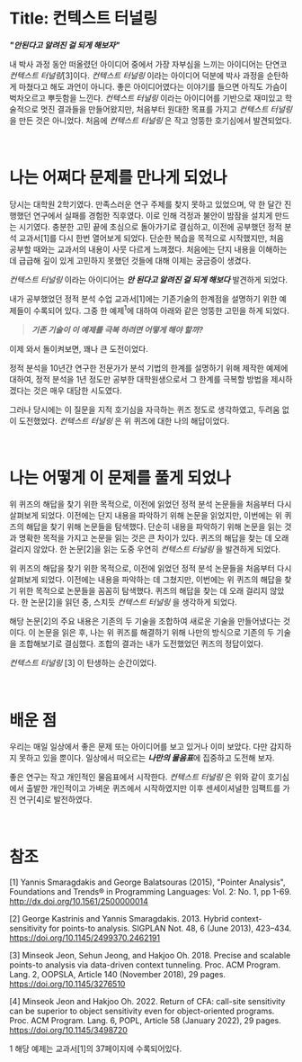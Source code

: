 
# Title: 컨텍스트 터널링

  

***"안된다고 알려진 걸 되게 해보자"***

  
  

내 박사 과정 동안 떠올렸던 아이디어 중에서 가장 자부심을 느끼는 아이디어는 단연코 _컨텍스트 터널링_[3]이다. _컨텍스트 터널링_ 이라는 아이디어 덕분에 박사 과정을 순탄하게 마쳤다고 해도 과언이 아니다. 좋은 아이디어였다는 이야기를 들으면 아직도 가슴이 벅차오르고 뿌듯함을 느낀다. _컨텍스트 터널링_ 이라는 아이디어를 기반으로 재미있고 학술적으로 멋진 결과들을 만들어왔지만, 처음부터 원대한 목표를 가지고 _컨텍스트 터널링_ 을 만든 것은 아니었다. 처음에 _컨텍스트 터널링_ 은 작고 엉뚱한 호기심에서 발견되었다.

  

<br>

  

# 나는 어쩌다 문제를 만나게 되었나

  
  

당시는 대학원 2학기였다. 만족스러운 연구 주제를 찾지 못하고 있었으며, 약 한 달간 진행했던 연구에서 실패를 경험한 직후였다. 이로 인해 걱정과 불안이 밤잠을 설치게 만드는 시기였다. 충분한 고민 끝에 초심으로 돌아가기로 결심하고, 이전에 공부했던 정적 분석 교과서[1]를 다시 한번 열어보게 되었다. 단순한 복습을 목적으로 시작했지만, 처음 공부할 때와는 교과서의 내용이 사뭇 다르게 느껴졌다. 처음에는 단지 내용을 이해하는 데 급급해 깊이 있게 고민하지 못했던 것들에 대해 이제는 궁금증이 생겼다.

  
  

_컨텍스트 터널링_ 이라는 아이디어는 ***안 된다고 알려진 걸 되게 해보다*** 발견하게 되었다.

내가 공부했었던 정적 분석 수업 교과서[1]에는 기존기술의 한계점을 설명하기 위한 예제들이 수록되어 있다. 그중 한 예제<sup>1</sup>에 대하여 아래와 같은 엉뚱한 고민을 하게 되었다.

  

>***기존 기술이 이 예제를 극복 하려면 어떻게 해야 할까?***

  

이제 와서 돌이켜보면, 꽤나 큰 도전이었다.

정적 분석을 10년간 연구한 전문가가 분석 기법의 한계를 설명하기 위해 제작한 예제에 대하여, 정적 분석을 1년 정도만 공부한 대학원생으로서 그 한계를 극복할 방법을 제시하겠다는 것은 매우 대담한 시도였다.

그러나 당시에는 이 질문을 지적 호기심을 자극하는 퀴즈 정도로 생각하였고, 두려움 없이 도전했었다. _컨텍스트 터널링_ 은 위 퀴즈에 대한 나의 해답이었다.

  

<br>

  

# 나는 어떻게 이 문제를 풀게 되었나

  

위 퀴즈의 해답을 찾기 위한 목적으로, 이전에 읽었던 정적 분석 논문들을 처음부터 다시 살펴보게 되었다. 이전에는 단지 내용을 파악하기 위해 논문을 읽었지만, 이번에는 위 퀴즈의 해답을 찾기 위해 논문들을 탐색했다. 단순히 내용을 파악하기 위해 논문을 읽는 것과 명확한 목적을 가지고 논문을 읽는 것은 큰 차이가 있다. 퀴즈의 해답을 찾는 데 오래 걸리지 않았다. 한 논문[2]을 읽는 도중 우연히 _컨텍스트 터널링_ 을 발견하게 되었다.

  

위 퀴즈의 해답을 찾기 위한 목적으로, 이전에 읽었던 정적 분석 논문들을 처음부터 다시 살펴보게 되었다. 이전에는 내용을 파악하는 데 그쳤지만, 이번에는 위 퀴즈의 해답을 찾기 위한 목적으로 논문들을 꼼꼼히 탐색했다. 퀴즈의 해답을 찾는 데 오래 걸리지 않았다. 한 논문[2]을 읽던 중, 스치듯 _컨텍스트 터널링_ 을 생각하게 되었다.

  

해당 논문[2]의 주요 내용은 기존의 두 기술을 조합하여 새로운 기술을 만들어냈다는 것이다. 이 논문을 읽은 후, 나는 위 퀴즈를 해결하기 위해 나만의 방식으로 기존의 두 기술을 조합해보기로 결심했다. 조합의 결과는 내가 도전했었던 퀴즈의 정답이었다.

_컨텍스트 터널링_ [3] 이 탄생하는 순간이었다.

  

<br>

  

# 배운 점

  

우리는 매일 일상에서 좋은 문제 또는 아이디어를 보고 있거나 이미 보았다. 다만 감지하지 못하고 있을 뿐이다. 일상에서 떠오르는 ***나만의 물음표***에 집중하고 도전해 보자.

좋은 연구는 작고 개인적인 물음표에서 시작한다. _컨텍스트 터널링_ 은 위와 같이 호기심에서 출발한 개인적이고 가벼운 퀴즈에서 시작하였지만 이후 센세이셔널한 임팩트를 가진 연구[4]로 발전하였다.

  

<br>

  

# 참조

  

[1] Yannis Smaragdakis and George Balatsouras (2015), "Pointer Analysis", Foundations and Trends® in Programming Languages: Vol. 2: No. 1, pp 1-69. http://dx.doi.org/10.1561/2500000014

  

[2] George Kastrinis and Yannis Smaragdakis. 2013. Hybrid context-sensitivity for points-to analysis. SIGPLAN Not. 48, 6 (June 2013), 423–434. https://doi.org/10.1145/2499370.2462191

  

[3] Minseok Jeon, Sehun Jeong, and Hakjoo Oh. 2018. Precise and scalable points-to analysis via data-driven context tunneling. Proc. ACM Program. Lang. 2, OOPSLA, Article 140 (November 2018), 29 pages. https://doi.org/10.1145/3276510

  

[4] Minseok Jeon and Hakjoo Oh. 2022. Return of CFA: call-site sensitivity can be superior to object sensitivity even for object-oriented programs. Proc. ACM Program. Lang. 6, POPL, Article 58 (January 2022), 29 pages. https://doi.org/10.1145/3498720

  
  

<a name="footnote_1">1</a> 해당 예제는 교과서[1]의 37페이지에 수록되어있다.